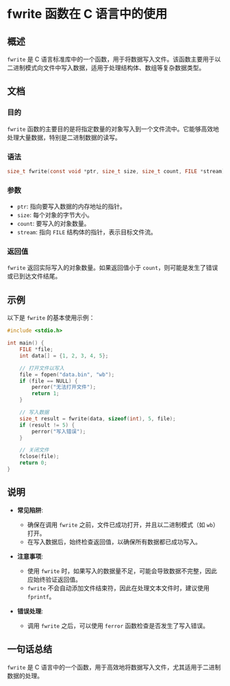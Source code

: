<!--
Meta Description: # fwrite 函数在 C 语言中的使用 ## 概述 `fwrite` 是 C 语言标准库中的一个函数，用于将数据写入文件。该函数主要用于以二进制模式向文件中写入数据，适用于处理结构体、数组等复杂数据类型。 ## 文档 ### 目的 `fwrite` 函数的主要目的是将指定数量的对象写入到一个文件...
Meta Keywords: fwrite, file, size_t, count, int
-->

# fwrite 函数在 C 语言中的使用

## 概述
`fwrite` 是 C 语言标准库中的一个函数，用于将数据写入文件。该函数主要用于以二进制模式向文件中写入数据，适用于处理结构体、数组等复杂数据类型。

## 文档
### 目的
`fwrite` 函数的主要目的是将指定数量的对象写入到一个文件流中。它能够高效地处理大量数据，特别是二进制数据的读写。

### 语法
```c
size_t fwrite(const void *ptr, size_t size, size_t count, FILE *stream);
```

### 参数
- `ptr`: 指向要写入数据的内存地址的指针。
- `size`: 每个对象的字节大小。
- `count`: 要写入的对象数量。
- `stream`: 指向 `FILE` 结构体的指针，表示目标文件流。

### 返回值
`fwrite` 返回实际写入的对象数量。如果返回值小于 `count`，则可能是发生了错误或已到达文件结尾。

## 示例
以下是 `fwrite` 的基本使用示例：

```c
#include <stdio.h>

int main() {
    FILE *file;
    int data[] = {1, 2, 3, 4, 5};

    // 打开文件以写入
    file = fopen("data.bin", "wb");
    if (file == NULL) {
        perror("无法打开文件");
        return 1;
    }

    // 写入数据
    size_t result = fwrite(data, sizeof(int), 5, file);
    if (result != 5) {
        perror("写入错误");
    }

    // 关闭文件
    fclose(file);
    return 0;
}
```

## 说明
- **常见陷阱**: 
  - 确保在调用 `fwrite` 之前，文件已成功打开，并且以二进制模式（如 `wb`）打开。
  - 在写入数据后，始终检查返回值，以确保所有数据都已成功写入。
  
- **注意事项**:
  - 使用 `fwrite` 时，如果写入的数据量不足，可能会导致数据不完整，因此应始终验证返回值。
  - `fwrite` 不会自动添加文件结束符，因此在处理文本文件时，建议使用 `fprintf`。
  
- **错误处理**: 
  - 调用 `fwrite` 之后，可以使用 `ferror` 函数检查是否发生了写入错误。

## 一句话总结
`fwrite` 是 C 语言中的一个函数，用于高效地将数据写入文件，尤其适用于二进制数据的处理。